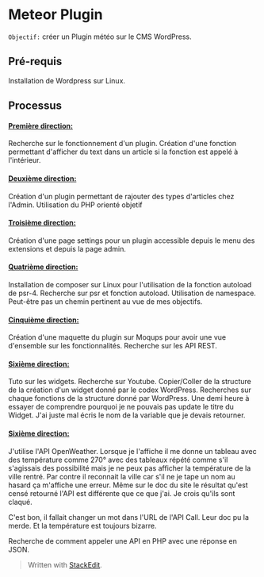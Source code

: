 
<h1>Meteor Plugin</h1>

`Objectif:` créer un Plugin météo sur le CMS WordPress.

<h2>Pré-requis</h2>
Installation de Wordpress sur Linux.

<h2>Processus</h2>

<h4><u>Première direction:</u></h4>
Recherche sur le fonctionnement d'un plugin. Création d'une fonction 					permettant d'afficher du text dans un article si la fonction est appelé à l'intérieur.

<h4><u>Deuxième direction:</u></h4>
Création d'un plugin permettant de rajouter des types d'articles chez l'Admin.
Utilisation du PHP orienté objetif

<h4><u>Troisième direction:</u></h4>
Création d'une page settings pour un plugin accessible depuis le menu des extensions et depuis la page admin.

<h4><u>Quatrième direction:</u></h4>
Installation de composer sur Linux pour l'utilisation de la fonction autoload de psr-4.
Recherche sur psr et fonction autoload.
Utilisation de namespace.
Peut-être pas un chemin pertinent au vue de mes objectifs.

<h4><u>Cinquième direction:</u></h4>
Création d'une maquette du plugin sur Moqups pour avoir une vue d'ensemble sur les fonctionnalités.
Recherche sur les API REST.

<h4><u>Sixième direction:</u></h4>
Tuto sur les widgets. Recherche sur Youtube. Copier/Coller de la structure de la création d'un widget donné par le codex WordPress.
Recherches sur chaque fonctions de la structure donné par WordPress.
Une demi heure à essayer de comprendre pourquoi je ne pouvais pas update le titre du Widget. J'ai juste mal écris le nom de la variable que je devais retourner.

<h4><u>Sixième direction:</u></h4>
J'utilise l'API OpenWeather. Lorsque je l'affiche il me donne un tableau avec des température comme 270° avec des tableaux répété comme s'il s'agissais des possibilité mais je ne peux pas afficher la température de la ville rentré.
Par contre il reconnait la ville car s'il ne je tape un nom au hasard ça m'affiche une erreur.
Même sur le doc du site le résultat qu'est censé retourné l'API est différente que ce que j'ai. Je crois qu'ils sont claqué.

C'est bon, il fallait changer un mot dans l'URL de l'API Call. Leur doc pu la merde. Et la température est toujours bizarre.

Recherche de comment appeler une API en PHP avec une réponse en JSON.


> Written with [StackEdit](https://stackedit.io/).
<!--stackedit_data:
eyJoaXN0b3J5IjpbLTE4MTk1Njc1MzAsMTQ1ODg2MjUzOSwtNz
U5NDM1MjQ5LC0xNDM2NDg4MzIsLTExNTUyODg4OSwtMjAyODUw
NTA1NSwtNDcyNzc4MTM0LDExNTU0MTIwODEsLTM2ODA3MjY4Ni
wtMTI5ODg3ODg4OCwtMzI2MzMwMzgwLC01NjQ5MjE3MDksLTEz
NDM4MzcxODQsNzg1OTk1Mzg3LDI5MjQxNDk5NiwtMTIzOTIyMz
Y5XX0=
-->